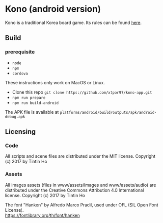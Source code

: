 
# Kono (android version)

Kono is a traditional Korea board game. Its rules can be found [here](https://en.wikipedia.org/wiki/Four_Field_Kono).

## Build

### prerequisite
- `node`
- `npm`
- `cordova`

These instructions only work on MacOS or Linux.

- Clone this repo `git clone https://github.com/xtpor97/kono-app.git`
- `npm run prepare`
- `npm run build-android`

The APK file is available at `platforms/android/build/outputs/apk/android-debug.apk`

## Licensing

### Code

All scripts and scene files are distributed under the MIT license.
Copyright (c) 2017 by Tintin Ho

### Assets

All images assets (files in www/assets/images and www/assets/audio) are distributed under the Creative Commons Attribution 4.0 International license.
Copyright (c) 2017 by Tintin Ho

The font "Hanken" by Alfredo Marco Pradil, used under OFL (SIL Open Font License).  
https://fontlibrary.org/th/font/hanken
